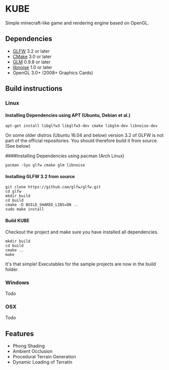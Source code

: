 # KUBE
Simple minecraft-like game and rendering engine based on OpenGL.

## Dependencies
* [GLFW](http://www.glfw.org) 3.2 or later
* [CMake](https://cmake.org) 3.0 or later
* [GLM](htttp://glm.g-truc.net) 0.9.8 or later
* [libnoise](http://libnoise.sourceforge.net) 1.0 or later
* OpenGL 3.0+ (2008+ Graphics Cards)

## Build instructions
### Linux
#### Installing Dependencies using APT (Ubuntu, Debian et al.)
```
apt-get install libglfw3 libglfw3-dev cmake libglm-dev libnoise-dev
```
On some older distros (Ubuntu 16.04 and below) version 3.2 of GLFW is not part of the official repositories. You should therefore build it from source. (See below)

####Installing Dependencies using pacman (Arch Linux)
```
pacman -Syu glfw cmake glm libnoise
```

#### Installing GLFW 3.2 from source
```
git clone https://github.com/glfw/glfw.git
cd glfw
mkdir build
cd build
cmake -D BUILD_SHARED_LIBS=ON ..
sudo make install
```

#### Build KUBE
Checkout the project and make sure you have installed all dependencies.

```
mkdir build
cd build
cmake ..
make
```

It's that simple! Executables for the sample projects are now in the build folder.

### Windows
Todo
### OSX
Todo

## Features
* Phong Shading
* Ambient Occlusion
* Procedural Terrain Generation
* Dynamic Loading of Terratin
